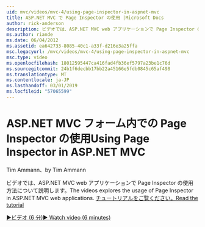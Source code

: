 ```yaml
---
uid: mvc/videos/mvc-4/using-page-inspector-in-aspnet-mvc
title: ASP.NET MVC で Page Inspector の使用 |Microsoft Docs
author: rick-anderson
description: ビデオでは、ASP.NET MVC web アプリケーションで Page Inspector の使用方法について説明します。 チュートリアルをご覧ください。
ms.author: riande
ms.date: 06/04/2012
ms.assetid: ea642733-8085-40c1-a33f-d216e3a25ffa
msc.legacyurl: /mvc/videos/mvc-4/using-page-inspector-in-aspnet-mvc
msc.type: video
ms.openlocfilehash: 18012595447ca416fad4fb36ef5797a23be1c76d
ms.sourcegitcommit: 24b1f6decbb17bb22a45166e5fdb0845c65af498
ms.translationtype: MT
ms.contentlocale: ja-JP
ms.lasthandoff: 03/01/2019
ms.locfileid: "57065599"
---
```

<a name="using-page-inspector-in-aspnet-mvc"></a><span data-ttu-id="b7445-104">ASP.NET MVC フォーム内での Page Inspector の使用</span><span class="sxs-lookup"><span data-stu-id="b7445-104">Using Page Inspector in ASP.NET MVC</span></span>
====================
<span data-ttu-id="b7445-105">Tim Ammann、</span><span class="sxs-lookup"><span data-stu-id="b7445-105">by Tim Ammann</span></span>

<span data-ttu-id="b7445-106">ビデオでは、ASP.NET MVC web アプリケーションで Page Inspector の使用方法について説明します。</span><span class="sxs-lookup"><span data-stu-id="b7445-106">The videos explores the usage of Page Inspector in ASP.NET MVC web applications.</span></span> [<span data-ttu-id="b7445-107">チュートリアルをご覧ください。</span><span class="sxs-lookup"><span data-stu-id="b7445-107">Read the tutorial</span></span>](../../overview/views/using-page-inspector-in-aspnet-mvc.md)

[<span data-ttu-id="b7445-108">&#9654;ビデオ (6 分)</span><span class="sxs-lookup"><span data-stu-id="b7445-108">&#9654; Watch video (6 minutes)</span></span>](https://channel9.msdn.com/Blogs/ASP-NET-Site-Videos/using-page-inspector-in-aspnet-mvc)
